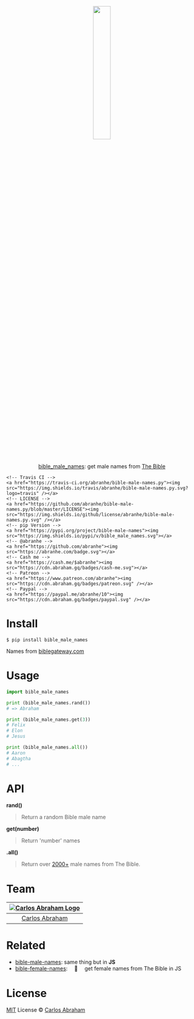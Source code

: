 
<p align="center">
	<a href="https://pypi.org/project/bible_male_names"><img src="https://cdn.abraham.gq/projects/bible-male-names/abraham.png" width="30%" height="30%"></a>
	<br>
	<br>
	<br>
	<a href="https://pypi.org/project/bible_male_names">bible_male_names</a>: get male names from <a href="https://www.google.com/search?q=The+Bible">The Bible</a>
</p>

<p align="center">

	<!-- Travis CI -->
	<a href="https://travis-ci.org/abranhe/bible-male-names.py"><img src="https://img.shields.io/travis/abranhe/bible-male-names.py.svg?logo=travis" /></a>
	<!-- LICENSE -->
	<a href="https://github.com/abranhe/bible-male-names.py/blob/master/LICENSE"><img src="https://img.shields.io/github/license/abranhe/bible-male-names.py.svg" /></a>
	<!-- pip Version -->
	<a href="https://pypi.org/project/bible-male-names"><img src="https://img.shields.io/pypi/v/bible_male_names.svg"></a>
	<!-- @abranhe -->
	<a href="https://github.com/abranhe"><img src="https://abranhe.com/badge.svg"></a>
	<!-- Cash me -->
	<a href="https://cash.me/$abranhe"><img src="https://cdn.abraham.gq/badges/cash-me.svg"></a>
	<!-- Patreon -->
	<a href="https://www.patreon.com/abranhe"><img src="https://cdn.abraham.gq/badges/patreon.svg" /></a>
	<!-- Paypal -->
	<a href="https://paypal.me/abranhe/10"><img src="https://cdn.abraham.gq/badges/paypal.svg" /></a>
</p>
</p>

# Install

```
$ pip install bible_male_names
```

Names from [biblegateway.com](https://www.biblegateway.com/resources/all-men-bible/Alphabetical-Order-All-Men)

# Usage

```py
import bible_male_names

print (bible_male_names.rand())
# => Abraham

print (bible_male_names.get(3))
# Felix
# Elon
# Jesus

print (bible_male_names.all())
# Aaron
# Abagtha
# ...
```

# API

**rand()**

> Return a random Bible male name

**get(number)**

> Return 'number' names

**.all()**

>Return over [2000+](https://github.com/abranhe/bible-male-names/blob/master/bible-male-names.json) male names from The Bible.


# Team

|[![Carlos Abraham Logo](https://avatars3.githubusercontent.com/u/21347264?s=50&v=4)](https://19cah.com)|
| :-: |
| [Carlos Abraham](https://github.com/abranhe) |

# Related

- [bible-male-names](https://github.com/abranhe/bible-male-names): same thing but in **JS**
- [bible-female-names](https://github.com/abranhe/bible-female-names):  📖  get female names from The Bible in JS


# License

[MIT](https://github.com/abranhe/bible-male-names/blob/master/LICENSE) License © [Carlos Abraham](https://github.com/abranhe/)
